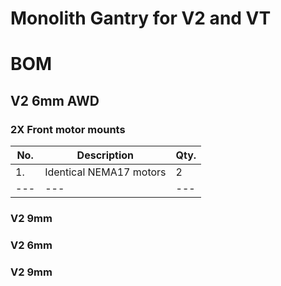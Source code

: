 # Monolith Gantry for V2 and VT


# BOM

## V2 6mm AWD

### 2X Front motor mounts
|No.|Description|Qty.|
|---|---|---|
|1.|Identical NEMA17 motors|2|
|---|---|---|


### V2 9mm


### V2 6mm


### V2 9mm
